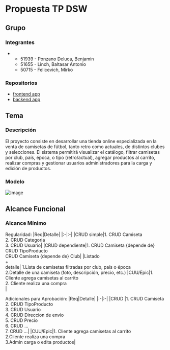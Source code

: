 # Propuesta TP DSW

## Grupo
### Integrantes
* -	51939 - Ponzano Deluca, Benjamin 
  -	51655 - Linch, Baltasar Antonio 
  -	50715 - Felicevich, Mirko 


### Repositorios
* [frontend app](http://hyperlinkToGihubOrGitlab)
* [backend app](https://github.com/BenjaPonzano/tp-backend-dsw.git)


## Tema
### Descripción
El proyecto consiste en desarrollar una tienda online especializada en la venta de camisetas de fútbol, tanto retro como actuales, de distintos clubes y selecciones. El sistema permitirá visualizar el catálogo, filtrar camisetas por club, país, época, o tipo (retro/actual), agregar productos al carrito, realizar compras y gestionar usuarios administradores para la carga y edición de productos.

### Modelo
![image](https://github.com/BenjaPonzano/tp/assets/164565109/08c5b23e-e60d-4bac-b0a7-421d774baff3)



## Alcance Funcional 

### Alcance Mínimo

Regularidad:
|Req|Detalle|
|:-|:-|
|CRUD simple|1. CRUD Camiseta<br>2. CRUD Categoria<br>3. CRUD Usuario|
|CRUD dependiente|1. CRUD Camiseta {depende de} CRUD TipoProducto<br>CRUD Camiseta {depende de}  Club|
|Listado<br>+<br>detalle| 1.Lista de camisetas filtradas por club, país o época<br> 2.Detalle de una camiseta (foto, descripción, precio, etc.)
|CUU/Epic|1. Cliente agrega camisetas al carrito<br>2. Cliente realiza una compra<br>|


Adicionales para Aprobación:
|Req|Detalle|
|:-|:-|
|CRUD |1. CRUD Camiseta<br>2. CRUD TipoProducto<br>3. CRUD Usuario<br>4. CRUD Direccion de envio<br>5. CRUD Precio<br>6. CRUD ...<br>7. CRUD ...|
|CUU/Epic|1. Cliente agrega camisetas al carrito<br>2.Cliente realiza una compra<br>3.Admin carga o edita productos|


